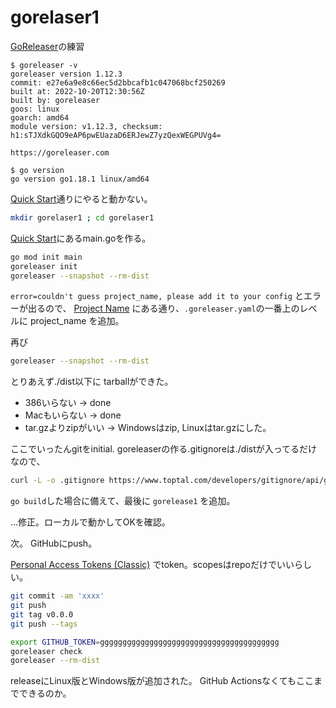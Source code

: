 # gorelaser1

[GoReleaser](https://goreleaser.com/)の練習

```
$ goreleaser -v
goreleaser version 1.12.3
commit: e27e6a9e8c66ec5d2bbcafb1c047068bcf250269
built at: 2022-10-20T12:30:56Z
built by: goreleaser
goos: linux
goarch: amd64
module version: v1.12.3, checksum: h1:sTJXdkGQO9eAP6pwEUazaD6ERJewZ7yzQexWEGPUVg4=

https://goreleaser.com

$ go version
go version go1.18.1 linux/amd64
```

[Quick Start](https://goreleaser.com/quick-start/)通りにやると動かない。


```bash
mkdir gorelaser1 ; cd gorelaser1
```

[Quick Start](https://goreleaser.com/quick-start/)にあるmain.goを作る。

```bash
go mod init main
goreleaser init
goreleaser --snapshot --rm-dist
```

`error=couldn't guess project_name, please add it to your config` とエラーが出るので、
[Project Name](https://goreleaser.com/customization/project/)
にある通り、`.goreleaser.yaml`の一番上のレベルに project_name を追加。

再び
```bash
goreleaser --snapshot --rm-dist
```

とりあえず./dist以下に tarballができた。

- 386いらない -> done
- Macもいらない -> done
- tar.gzよりzipがいい -> Windowsはzip, Linuxはtar.gzにした。

ここでいったんgitをinitial. goreleaserの作る.gitignoreは./distが入ってるだけなので、

```bash
curl -L -o .gitignore https://www.toptal.com/developers/gitignore/api/go,visualstudiocode,emacs
```

`go build`した場合に備えて、最後に `gorelease1` を追加。

...修正。ローカルで動かしてOKを確認。

次。
GitHubにpush。

[Personal Access Tokens (Classic)](https://github.com/settings/tokens)
でtoken。scopesはrepoだけでいいらしい。

```bash
git commit -am 'xxxx'
git push
git tag v0.0.0
git push --tags

export GITHUB_TOKEN=gggggggggggggggggggggggggggggggggggggggg
goreleaser check
goreleaser --rm-dist
```

releaseにLinux版とWindows版が追加された。
GitHub Actionsなくてもここまでできるのか。
